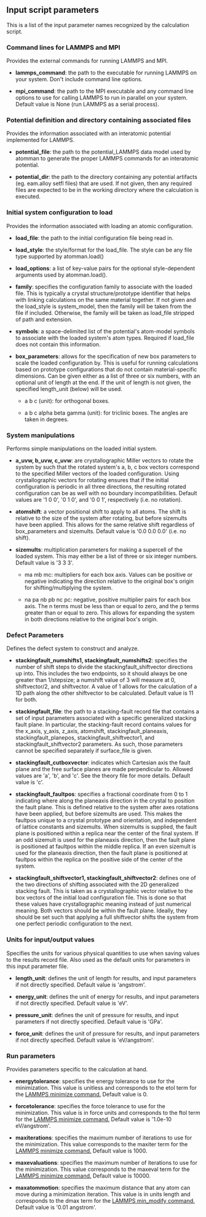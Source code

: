 ## Input script parameters

This is a list of the input parameter names recognized by the calculation script.

### Command lines for LAMMPS and MPI

Provides the external commands for running LAMMPS and MPI.

- __lammps_command__: the path to the executable for running LAMMPS on your system.  Don't include command line options.

- __mpi_command__: the path to the MPI executable and any command line options to use for calling LAMMPS to run in parallel on your system. Default value is None (run LAMMPS as a serial process).

### Potential definition and directory containing associated files

Provides the information associated with an interatomic potential implemented for LAMMPS.

- __potential_file__: the path to the potential_LAMMPS data model used by atomman to generate the proper LAMMPS commands for an interatomic potential.

- __potential_dir__: the path to the directory containing any potential artifacts (eg. eam.alloy setfl files) that are used. If not given, then any required files are expected to be in the working directory where the calculation is executed.

### Initial system configuration to load

Provides the information associated with loading an atomic configuration.

- __load_file__: the path to the initial configuration file being read in.

- __load_style__: the style/format for the load_file.  The style can be any file type supported by atomman.load()

- __load_options__: a list of key-value pairs for the optional style-dependent arguments used by atomman.load().

- __family__: specifies the configuration family to associate with the loaded file.  This is typically a crystal structure/prototype identifier that helps with linking calculations on the same material together.  If not given and the load_style is system_model, then the family will be taken from the file if included.  Otherwise, the family will be taken as load_file stripped of path and extension.

- __symbols__: a space-delimited list of the potential's atom-model symbols to associate with the loaded system's atom types.  Required if load_file does not contain this information.

- __box_parameters__: allows for the specification of new box parameters to scale the loaded configuration by.  This is useful for running calculations based on prototype configurations that do not contain material-specific dimensions.  Can be given either as a list of three or six numbers, with an optional unit of length at the end.  If the unit of length is not given, the specified length_unit (below) will be used.

  - a b c (unit): for orthogonal boxes.

  - a b c alpha beta gamma (unit): for triclinic boxes.  The angles are taken in degrees.

### System manipulations

Performs simple manipulations on the loaded initial system.

- __a_uvw, b_uvw, c_uvw__: are crystallographic Miller vectors to rotate the system by such that the rotated system's a, b, c box vectors correspond to the specified Miller vectors of the loaded configuration.  Using crystallographic vectors for rotating ensures that if the initial configuration is periodic in all three directions, the resulting rotated configuration can be as well with no boundary incompatibilities.  Default values are '1 0 0', '0 1 0', and '0 0 1', respectively (i.e. no rotation).

- __atomshift__: a vector positional shift to apply to all atoms.  The shift is relative to the size of the system after rotating, but before sizemults have been applied.  This allows for the same relative shift regardless of box_parameters and sizemults.  Default value is '0.0 0.0 0.0' (i.e. no shift).

- __sizemults__: multiplication parameters for making a supercell of the loaded system.  This may either be a list of three or six integer numbers.  Default value is '3 3 3'.

  - ma mb mc: multipliers for each box axis.  Values can be positive or negative indicating the direction relative to the original box's origin for shifting/multiplying the system.  

  - na pa nb pb nc pc: negative, positive multiplier pairs for each box axis.  The n terms must be less than or equal to zero, and the p terms greater than or equal to zero.  This allows for expanding the system in both directions relative to the original box's origin.

### Defect Parameters

Defines the defect system to construct and analyze.

- __stackingfault_numshifts1, stackingfault_numshifts2__: specifies the number of shift steps to divide the stackingfault_shiftvector directions up into. This includes the two endpoints, so it should always be one greater than 1/stepsize; a numshift value of 3 will measure at 0, shiftvector/2, and shiftvector. A value of 1 allows for the calculation of a 1D path along the other shiftvector to be calculated. Default value is 11 for both.

- __stackingfault_file__: the path to a stacking-fault record file that contains a set of input parameters associated with a specific generalized stacking fault plane. In particular, the stacking-fault record contains values for the x_axis, y_axis, z_axis, atomshift, stackingfault_planeaxis, stackingfault_planepos, stackingfault_shiftvector1, and stackingfault_shiftvector2 parameters. As such, those parameters cannot be specified separately if surface_file is given.
  
- __stackingfault_cutboxvector__: indicates which Cartesian axis the fault plane and the free surface planes are made perpendicular to. Allowed values are 'a', 'b', and 'c'. See the theory file for more details. Default value is 'c'.
  
- __stackingfault_faultpos__: specifies a fractional coordinate from 0 to 1 indicating where along the planeaxis direction in the crystal to position the fault plane. This is defined relative to the system after axes rotations have been applied, but before sizemults are used. This makes the faultpos unique to a crystal prototype and orientation, and independent of lattice constants and sizemults. When sizemults is supplied, the fault plane is positioned within a replica near the center of the final system. If an odd sizemult is used for the planeaxis direction, then the fault plane is positioned at faultpos within the middle replica. If an even sizemult is used for the planeaxis direction, then the fault plane is positioned at faultpos within the replica on the positive side of the center of the system.

- __stackingfault_shiftvector1, stackingfault_shiftvector2__: defines one of the two directions of shifting associated with the 2D generalized stacking fault. This is taken as a crystallographic vector relative to the box vectors of the initial load configuration file. This is done so that these values have crystallographic meaning instead of just numerical meaning. Both vectors should be within the fault plane. Ideally, they should be set such that applying a full shiftvector shifts the system from one perfect periodic configuration to the next.

### Units for input/output values

Specifies the units for various physical quantities to use when saving values to the results record file. Also used as the default units for parameters in this input parameter file.

- __length_unit__: defines the unit of length for results, and input parameters if not directly specified.  Default value is 'angstrom'.

- __energy_unit__: defines the unit of energy for results, and input parameters if not directly specified.  Default value is 'eV'.

- __pressure_unit__: defines the unit of pressure for results, and input parameters if not directly specified.  Default value is 'GPa'.

- __force_unit__: defines the unit of pressure for results, and input parameters if not directly specified.  Default value is 'eV/angstrom'.

### Run parameters

Provides parameters specific to the calculation at hand.

- __energytolerance__: specifies the energy tolerance to use for the minimization.  This value is unitless and corresponds to the etol term for the [LAMMPS minimize command.](http://lammps.sandia.gov/doc/minimize.html)  Default value is 0.

- __forcetolerance__: specifies the force tolerance to use for the minimization.  This value is in force units and corresponds to the ftol term for the [LAMMPS minimize command.](http://lammps.sandia.gov/doc/minimize.html)  Default value is '1.0e-10 eV/angstrom'.

- __maxiterations__: specifies the maximum number of iterations to use for the minimization. This value corresponds to the maxiter term for the [LAMMPS minimize command.](http://lammps.sandia.gov/doc/minimize.html)  Default value is 1000.

- __maxevaluations__: specifies the maximum number of iterations to use for the minimization. This value corresponds to the maxeval term for the [LAMMPS minimize command.](http://lammps.sandia.gov/doc/minimize.html)  Default value is 10000.

- __maxatommotion__: specifies the maximum distance that any atom can move during a minimization iteration. This value is in units length and corresponds to the dmax term for the [LAMMPS min_modify command.](http://lammps.sandia.gov/doc/min_modify.html)  Default value is '0.01 angstrom'.